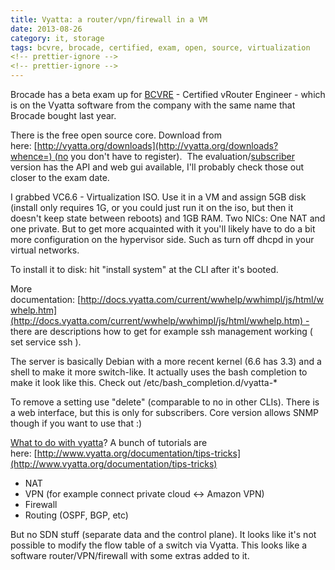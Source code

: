 ```yaml
---
title: Vyatta: a router/vpn/firewall in a VM
date: 2013-08-26
category: it, storage
tags: bcvre, brocade, certified, exam, open, source, virtualization
<!-- prettier-ignore -->
<!-- prettier-ignore -->
---
```


Brocade has a beta exam up for
[BCVRE](http://community.brocade.com/docs/DOC-3336) - Certified vRouter
Engineer - which is on the Vyatta software from the company with the same name
that Brocade bought last year.

There is the free open source core. Download from
here: [http://vyatta.org/downloads](http://vyatta.org/downloads?whence=) (no you
don't have to register).  The
evaluation/[subscriber](http://www.vyatta.com/product/vyatta-network-os/get-started)
version has the API and web gui available, I'll probably check those out closer
to the exam date.

I grabbed VC6.6 - Virtualization ISO. Use it in a VM and assign 5GB disk
(install only requires 1G, or you could just run it on the iso, but then it
doesn't keep state between reboots) and 1GB RAM. Two NICs: One NAT and one
private. But to get more acquainted with it you'll likely have to do a bit more
configuration on the hypervisor side. Such as turn off dhcpd in your virtual
networks.

To install it to disk: hit "install system" at the CLI after it's booted.

More
documentation: [http://docs.vyatta.com/current/wwhelp/wwhimpl/js/html/wwhelp.htm](http://docs.vyatta.com/current/wwhelp/wwhimpl/js/html/wwhelp.htm) -
there are descriptions how to get for example ssh management working ( set
service ssh ).

The server is basically Debian with a more recent kernel (6.6 has 3.3) and a
shell to make it more switch-like. It actually uses the bash completion to make
it look like this. Check out /etc/bash_completion.d/vyatta-\*

To remove a setting use "delete" (comparable to no in other CLIs). There is a
web interface, but this is only for subscribers. Core version allows SNMP though
if you want to use that :)

[What to do with vyatta](http://www.vyatta.org/documentation)? A bunch of
tutorials are
here: [http://www.vyatta.org/documentation/tips-tricks](http://www.vyatta.org/documentation/tips-tricks)

- NAT
- VPN (for example connect private cloud <-> Amazon VPN)
- Firewall
- Routing (OSPF, BGP, etc)

But no SDN stuff (separate data and the control plane). It looks like it's not
possible to modify the flow table of a switch via Vyatta. This looks like a
software router/VPN/firewall with some extras added to it.
